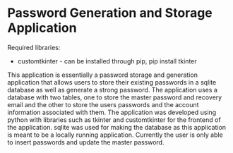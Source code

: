 # Password Generation and Storage Application


Required libraries:
* customtkinter - can be installed through pip, pip install tkinter

This application is essentially a password storage and generation application that allows users to store their existing passwords in a sqlite database as well as generate a strong password. The application uses a database with two tables, one to store the master password and recovery email and the other to store the users passwords and the account information associated with them. The application was developed using python with libraries such as tkinter and customtkinter for the frontend of the application. sqlite was used for making the database as this application is meant to be a locally running application. Currently the user is only able to insert passwords and update the master password.